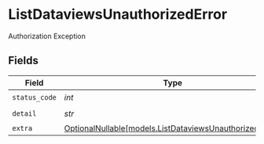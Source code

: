 # ListDataviewsUnauthorizedError

Authorization Exception


## Fields

| Field                                                                                                  | Type                                                                                                   | Required                                                                                               | Description                                                                                            |
| ------------------------------------------------------------------------------------------------------ | ------------------------------------------------------------------------------------------------------ | ------------------------------------------------------------------------------------------------------ | ------------------------------------------------------------------------------------------------------ |
| `status_code`                                                                                          | *int*                                                                                                  | :heavy_check_mark:                                                                                     | N/A                                                                                                    |
| `detail`                                                                                               | *str*                                                                                                  | :heavy_check_mark:                                                                                     | N/A                                                                                                    |
| `extra`                                                                                                | [OptionalNullable[models.ListDataviewsUnauthorizedExtra]](../models/listdataviewsunauthorizedextra.md) | :heavy_minus_sign:                                                                                     | N/A                                                                                                    |